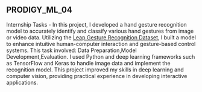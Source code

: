 ## PRODIGY_ML_04

Internship Tasks - In this project, I developed a hand gesture recognition model to accurately identify and classify various hand gestures from image or video data. Utilizing the [Leap Gesture Recognition Dataset](https://www.kaggle.com/gti-upm/leapgestrecog), I built a model to enhance intuitive human-computer interaction and gesture-based control systems. This task involved:
Data Preparation,Model Development,Evaluation. I used Python and deep learning frameworks such as TensorFlow and Keras to handle image data and implement the recognition model. This project improved my skills in deep learning and computer vision, providing practical experience in developing interactive applications.
